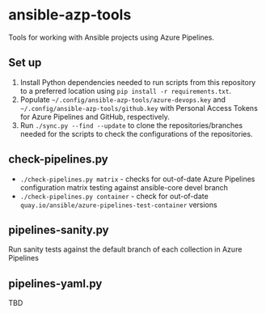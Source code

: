 # ansible-azp-tools
Tools for working with Ansible projects using Azure Pipelines.

## Set up
1. Install Python dependencies needed to run scripts from this repository to a preferred location using `pip install -r requirements.txt`.
2. Populate `~/.config/ansible-azp-tools/azure-devops.key` and `~/.config/ansible-azp-tools/github.key` with Personal Access Tokens for Azure Pipelines and GitHub, respectively.
3. Run `./sync.py --find --update` to clone the repositories/branches needed for the scripts to check the configurations of the repositories.

## check-pipelines.py
* `./check-pipelines.py matrix` - checks for out-of-date Azure Pipelines configuration matrix testing against ansible-core devel branch
* `./check-pipelines.py container` - check for out-of-date `quay.io/ansible/azure-pipelines-test-container` versions

## pipelines-sanity.py
Run sanity tests against the default branch of each collection in Azure Pipelines

## pipelines-yaml.py
TBD
